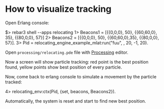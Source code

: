 How to visualize tracking
=========================

Open Erlang console:

  $> rebar3 shell --apps relocating
  1> Beacons1 = [{{0,0,0}, 50}, {{60,60,0}, 35}, {{80,0,0}, 57}]
  2> Beacons2 = [{{0,0,0}, 50}, {{60,60,0},35}, {{80,0,0}, 57}].
  3> Pid = relocating_engine_example_mlat:run("fuu", , 20, -1, 20).

Open `processing/relocating.pde` file with [Processing](https://processing.org/) editor.

Now a screen will show particle tracking: red point is the best position found,
yellow points show best position of every particle.

Now, come back to erlang console to simulate a movement by the particle
tracked:

  4> relocating_env:ctx(Pid, {set, beacons, Beacons2}).

Automatically, the system is reset and start to find new best position.
